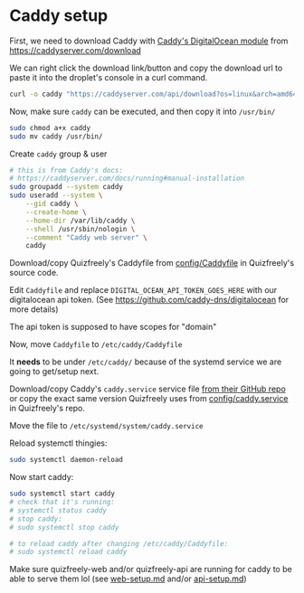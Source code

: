 # Caddy setup

First, we need to download Caddy with [Caddy's DigitalOcean module](https://github.com/caddy-dns/digitalocean) from https://caddyserver.com/download

We can right click the download link/button and copy the download url to paste it into the droplet's console in a curl command.
```sh
curl -o caddy "https://caddyserver.com/api/download?os=linux&arch=amd64&p=github.com%2Fcaddy-dns%2Fdigitalocean"
```

Now, make sure `caddy` can be executed, and then copy it into `/usr/bin/`
```sh
sudo chmod a+x caddy
sudo mv caddy /usr/bin/
```

Create `caddy` group & user
```sh
# this is from Caddy's docs:
# https://caddyserver.com/docs/running#manual-installation
sudo groupadd --system caddy
sudo useradd --system \
    --gid caddy \
    --create-home \
    --home-dir /var/lib/caddy \
    --shell /usr/sbin/nologin \
    --comment "Caddy web server" \
    caddy
```

Download/copy Quizfreely's Caddyfile from [config/Caddyfile](../../../config/Caddyfile) in Quizfreely's source code.

Edit `Caddyfile` and replace `DIGITAL_OCEAN_API_TOKEN_GOES_HERE` with our digitalocean api token. (See https://github.com/caddy-dns/digitalocean for more details)

The api token is supposed to have scopes for "domain"

Now, move `Caddyfile` to `/etc/caddy/Caddyfile`

It **needs** to be under `/etc/caddy/` because of the systemd service we are going to get/setup next.

Download/copy Caddy's `caddy.service` service file [from their GitHub repo](https://github.com/caddyserver/dist/blob/master/init/caddy.service) or copy the exact same version Quizfreely uses from [config/caddy.service](../../../config/caddy.service) in Quizfreely's repo.

Move the file to `/etc/systemd/system/caddy.service`

Reload systemctl thingies:
```sh
sudo systemctl daemon-reload
```

Now start caddy:
```sh
sudo systemctl start caddy
# check that it's running:
# systemctl status caddy
# stop caddy:
# sudo systemctl stop caddy

# to reload caddy after changing /etc/caddy/Caddyfile:
# sudo systemctl reload caddy
```

Make sure quizfreely-web and/or quizfreely-api are running for caddy to be able to serve them lol (see [web-setup.md](./web-setup.md) and/or [api-setup.md](./api-setup.md))
